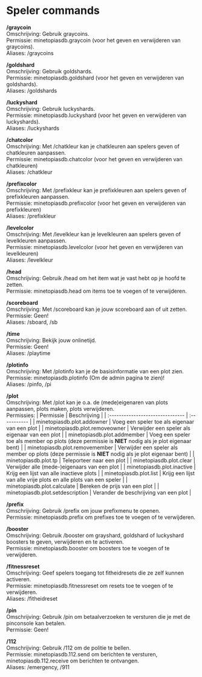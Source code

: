 # Speler commands

**/graycoin**\
Omschrijving: Gebruik graycoins.\
Permissie: minetopiasdb.graycoin (voor het geven en verwijderen van graycoins).\
Aliases: /graycoins

**/goldshard**\
Omschrijving: Gebruik goldshards.\
Permissie: minetopiasdb.goldshard (voor het geven en verwijderen van goldshards).\
Aliases: /goldshards

**/luckyshard**\
Omschrijving: Gebruik luckyshards.\
Permissie: minetopiasdb.luckyshard (voor het geven en verwijderen van luckyshards).\
Aliases: /luckyshards

**/chatcolor**\
Omschrijving: Met /chatkleur kan je chatkleuren aan spelers geven of chatkleuren aanpassen.\
Permissie: minetopiasdb.chatcolor (voor het geven en verwijderen van chatkleuren)\
Aliases: /chatkleur

**/prefixcolor**\
Omschrijving: Met /prefixkleur kan je prefixkleuren aan spelers geven of prefixkleuren aanpassen.\
Permissie: minetopiasdb.prefixcolor (voor het geven en verwijderen van prefixkleuren)\
Aliases: /prefixkleur

**/levelcolor**\
Omschrijving: Met /levelkleur kan je levelkleuren aan spelers geven of levelkleuren aanpassen.\
Permissie: minetopiasdb.levelcolor (voor het geven en verwijderen van levelkleuren)\
Aliases: /levelkleur

**/head**\
Omschrijving: Gebruik /head om het item wat je vast hebt op je hoofd te zetten.\
Permissie: minetopiasdb.head om items toe te voegen of te verwijderen.

**/scoreboard**\
Omschrijving: Met /scoreboard kan je jouw scoreboard aan of uit zetten.\
Permissie: Geen!\
Aliases: /sboard, /sb

**/time**\
Omschrijving: Bekijk jouw onlinetijd.\
Permissie: Geen!\
Aliases: /playtime

**/plotinfo**\
Omschrijving: Met /plotinfo kan je de basisinformatie van een plot zien.\
Permissie: minetopiasdb.plotinfo (Om de admin pagina te zien)!\
Aliases: /pinfo, /pi

**/plot**\
Omschrijving: Met /plot kan je o.a. de (mede)eigenaren van plots aanpassen, plots maken, plots verwijderen.\
Permissies:
| Permissie                        | Beschrijving |
| :------------------------------- | :----------- |
| minetopiasdb.plot.addowner       | Voeg een speler toe als eigenaar van een plot |
| minetopiasdb.plot.removeowner    | Verwijder een speler als eigenaar van een plot |
| minetopiasdb.plot.addmember      | Voeg een speler toe als member op plots (deze permissie is **NIET** nodig als je plot eigenaar bent) |
| minetopiasdb.plot.removemember   | Verwijder een speler als member op plots (deze permissie is **NIET** nodig als je plot eigenaar bent) |
| minetopiasdb.plot.tp             | Teleporteer naar een plot |
| minetopiasdb.plot.clear          | Verwijder alle (mede-)eigenaars van een plot |
| minetopiasdb.plot.inactive       | Krijg een lijst van alle inactieve plots |
| minetopiasdb.plot.list           | Krijg een lijst van alle vrije plots en alle plots van een speler |
| minetopiasdb.plot.calculate      | Bereken de prijs van een plot |
| minetopiasdb.plot.setdescription | Verander de beschrijving van een plot |

**/prefix**\
Omschrijving: Gebruik /prefix om jouw prefixmenu te openen.\
Permissie: minetopiasdb.prefix om prefixes toe te voegen of te verwijderen.

**/booster**\
Omschrijving: Gebruik /booster om grayshard, goldshard of luckyshard boosters te geven, verwijderen en te activeren.\
Permissie: minetopiasdb.booster om boosters toe te voegen of te verwijderen.

**/fitnessreset**\
Omschrijving: Geef spelers toegang tot fitheidresets die ze zelf kunnen activeren.\
Permissie: minetopiasdb.fitnessreset om resets toe te voegen of te verwijderen.\
Aliases: /fitheidreset

**/pin**\
Omschrijving: Gebruik /pin om betaalverzoeken te versturen die je met de pinconsole kan betalen.\
Permissie: Geen!

**/112**\
Omschrijving: Gebruik /112 om de politie te bellen.\
Permissie: minetopiasdb.112.send om berichten te versturen, minetopiasdb.112.receive om berichten te ontvangen.\
Aliases: /emergency, /911
